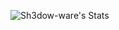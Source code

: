 ![Sh3dow-ware's Stats](https://github-readme-stats.vercel.app/api?username=Sh3dow-ware&theme=tokyonight&show_icons=true&hide_border=true&count_private=true)
